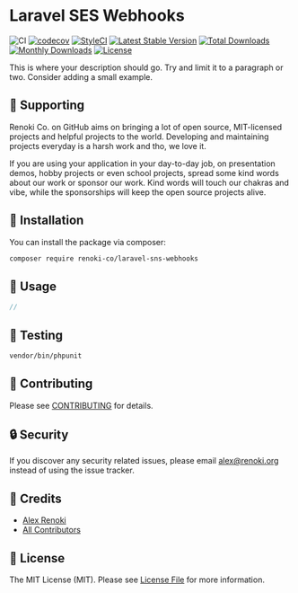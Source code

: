 Laravel SES Webhooks
====================

![CI](https://github.com/renoki-co/laravel-sns-webhooks/workflows/CI/badge.svg?branch=master)
[![codecov](https://codecov.io/gh/renoki-co/laravel-sns-webhooks/branch/master/graph/badge.svg)](https://codecov.io/gh/renoki-co/laravel-sns-webhooks/branch/master)
[![StyleCI](https://github.styleci.io/repos/:styleci_code/shield?branch=master)](https://github.styleci.io/repos/:styleci_code)
[![Latest Stable Version](https://poser.pugx.org/renoki-co/laravel-sns-webhooks/v/stable)](https://packagist.org/packages/renoki-co/laravel-sns-webhooks)
[![Total Downloads](https://poser.pugx.org/renoki-co/laravel-sns-webhooks/downloads)](https://packagist.org/packages/renoki-co/laravel-sns-webhooks)
[![Monthly Downloads](https://poser.pugx.org/renoki-co/laravel-sns-webhooks/d/monthly)](https://packagist.org/packages/renoki-co/laravel-sns-webhooks)
[![License](https://poser.pugx.org/renoki-co/laravel-sns-webhooks/license)](https://packagist.org/packages/renoki-co/laravel-sns-webhooks)

This is where your description should go. Try and limit it to a paragraph or two. Consider adding a small example.

## 🤝 Supporting

Renoki Co. on GitHub aims on bringing a lot of open source, MIT-licensed projects and helpful projects to the world. Developing and maintaining projects everyday is a harsh work and tho, we love it.

If you are using your application in your day-to-day job, on presentation demos, hobby projects or even school projects, spread some kind words about our work or sponsor our work. Kind words will touch our chakras and vibe, while the sponsorships will keep the open source projects alive.

## 🚀 Installation

You can install the package via composer:

```bash
composer require renoki-co/laravel-sns-webhooks
```

## 🙌 Usage

``` php
//
```

## 🐛 Testing

``` bash
vendor/bin/phpunit
```

## 🤝 Contributing

Please see [CONTRIBUTING](CONTRIBUTING.md) for details.

## 🔒  Security

If you discover any security related issues, please email alex@renoki.org instead of using the issue tracker.

## 🎉 Credits

- [Alex Renoki](https://github.com/rennokki)
- [All Contributors](../../contributors)

## 📄 License

The MIT License (MIT). Please see [License File](LICENSE) for more information.

